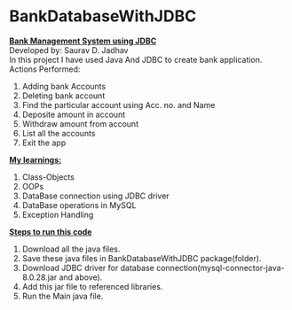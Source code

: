 # BankDatabaseWithJDBC
<b><u>Bank Management System using JDBC</b></u> <br>
Developed by: Saurav D. Jadhav<br>
In this project I have used Java And JDBC to create bank application.<br>
Actions Performed:<br>
1) Adding bank Accounts<br>
2) Deleting bank account<br>
3) Find the particular account using Acc. no. and Name<br>
4) Deposite amount in account<br>
5) Withdraw amount from account<br>
6) List all the accounts<br>
7) Exit the app<br>

<u><b>My learnings:</b></u> </br>
1) Class-Objects<br>
2) OOPs<br>
3) DataBase connection using JDBC driver<br>
4) DataBase operations in MySQL<br>
5) Exception Handling <br>

<u><b>Steps to run this code </u></b><br>
1) Download all the java files.<br>
2) Save these java files in BankDatabaseWithJDBC package(folder).<br>
3) Download JDBC driver for database connection(mysql-connector-java-8.0.28.jar and above).<br>
4) Add this jar file to referenced libraries.<br>
5) Run the Main java file.<br>
